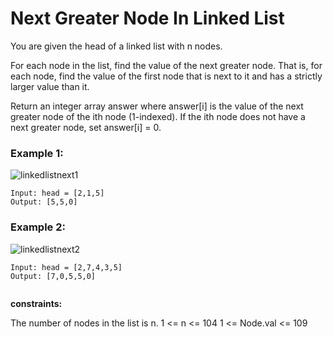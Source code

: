 # Next Greater Node In Linked List

You are given the head of a linked list with n nodes.

For each node in the list, find the value of the next greater node. That is, for each node, find the value of the first node that is next to it and has a strictly larger value than it.

Return an integer array answer where answer[i] is the value of the next greater node of the ith node (1-indexed). If the ith node does not have a next greater node, set answer[i] = 0.

 

### Example 1:
![linkedlistnext1](https://github.com/bhavana-15/Competitive-Programming/assets/157963061/a41da98a-0531-4b39-8624-cef44311bbae)


```
Input: head = [2,1,5]
Output: [5,5,0]
```
### Example 2:
![linkedlistnext2](https://github.com/bhavana-15/Competitive-Programming/assets/157963061/254588ac-03bf-446d-ac99-5f4f2082c3b7)

```
Input: head = [2,7,4,3,5]
Output: [7,0,5,5,0]
 
```
**constraints:**

The number of nodes in the list is n.
1 <= n <= 104
1 <= Node.val <= 109

